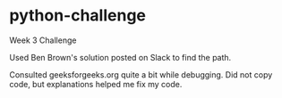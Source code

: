 # python-challenge
Week 3 Challenge

Used Ben Brown's solution posted on Slack to find the path.

Consulted geeksforgeeks.org quite a bit while debugging.  Did not copy code, but explanations helped me fix my code. 
